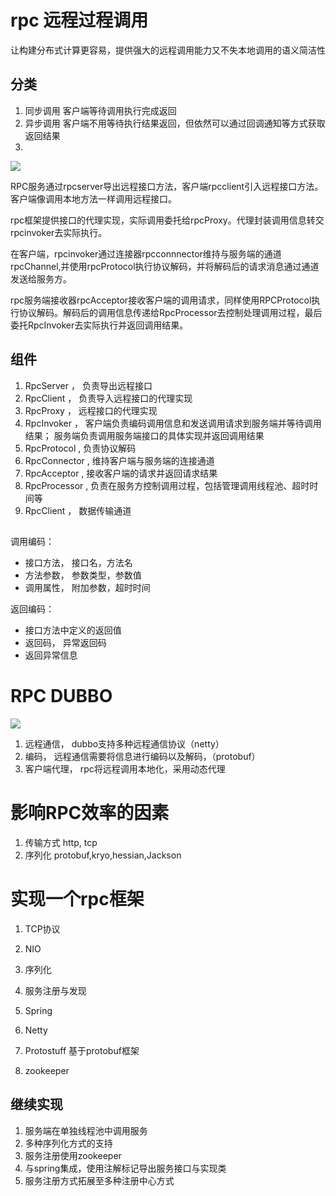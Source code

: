 # rpc 远程过程调用
让构建分布式计算更容易，提供强大的远程调用能力又不失本地调用的语义简洁性

## 分类
1. 同步调用 客户端等待调用执行完成返回
2. 异步调用 客户端不用等待执行结果返回，但依然可以通过回调通知等方式获取返回结果
3. 

![](http://p3.pstatp.com/large/pgc-image/f8fa49a12b0647df91b82de4eaf6d7f1)

RPC服务通过rpcserver导出远程接口方法，客户端rpcclient引入远程接口方法。客户端像调用本地方法一样调用远程接口。

rpc框架提供接口的代理实现，实际调用委托给rpcProxy。代理封装调用信息转交rpcinvoker去实际执行。

在客户端，rpcinvoker通过连接器rpcconnnector维持与服务端的通道rpcChannel,并使用rpcProtocol执行协议解码，并将解码后的请求消息通过通道发送给服务方。

rpc服务端接收器rpcAcceptor接收客户端的调用请求，同样使用RPCProtocol执行协议解码。解码后的调用信息传递给RpcProcessor去控制处理调用过程，最后委托RpcInvoker去实际执行并返回调用结果。

## 组件
1. RpcServer ， 负责导出远程接口
2. RpcClient ， 负责导入远程接口的代理实现
3. RpcProxy ， 远程接口的代理实现
4. RpcInvoker ， 客户端负责编码调用信息和发送调用请求到服务端并等待调用结果；
                 服务端负责调用服务端接口的具体实现并返回调用结果
5. RpcProtocol , 负责协议解码
6. RpcConnector , 维持客户端与服务端的连接通道
7. RpcAcceptor , 接收客户端的请求并返回请求结果
8. RpcProcessor , 负责在服务方控制调用过程，包括管理调用线程池、超时时间等
9. RpcClient ， 数据传输通道

## 

调用编码：
- 接口方法， 接口名，方法名
- 方法参数， 参数类型，参数值
- 调用属性， 附加参数，超时时间

返回编码：
- 接口方法中定义的返回值
- 返回码， 异常返回码
- 返回异常信息

# RPC DUBBO
![](https://images2015.cnblogs.com/blog/17071/201705/17071-20170516003936869-83202981.jpg)

1. 远程通信， dubbo支持多种远程通信协议（netty）
2. 编码， 远程通信需要将信息进行编码以及解码，（protobuf）
3. 客户端代理， rpc将远程调用本地化，采用动态代理

# 影响RPC效率的因素
1. 传输方式     http, tcp
2. 序列化       protobuf,kryo,hessian,Jackson

# 实现一个rpc框架
1. TCP协议
2. NIO
3. 序列化
4. 服务注册与发现

1. Spring
2. Netty
3. Protostuff 基于protobuf框架
4. zookeeper

## 继续实现

1. 服务端在单独线程池中调用服务
2. 多种序列化方式的支持
3. 服务注册使用zookeeper
4. 与spring集成，使用注解标记导出服务接口与实现类
5. 服务注册方式拓展至多种注册中心方式












































